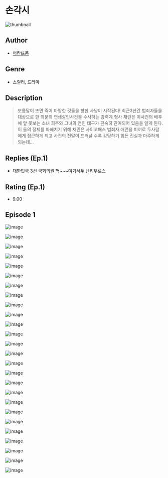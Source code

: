 # 손각시
![thumbnail](https://image-comic.pstatic.net/user_contents_data/challenge_comic/2023/05/25/330406/upload_3544724548537640291_480x623.jpeg)

## Author
- [머칸뜨몸](https://comic.naver.com/artistTitle?id=330406)

## Genre
- 스릴러, 드라마

## Description
> 보름달이 뜨면 죽어 마땅한 것들을 향한 사냥이 시작된다! 최근3년간 범죄자들을 대상으로 한 의문의 연쇄살인사건을 수사하는 강력계 형사 채린은 이사건의 배후에 앞 못보는 소녀 희주와 그녀의 연인 태구가 깊숙히 관여되어 있음을 알게 된다. 이 둘의 정체를 파헤치기 위해 채린은 사이코패스 범죄자 애런을 미끼로 두사람에게 접근하게 되고 사건의 전말이 드러날 수록 감당하기 힘든 진실과 마주하게 되는데...

## Replies (Ep.1)
- 대한민국 3선 국회의원 헉~~~여기서두 난리부르스

## Rating (Ep.1)
- 9.00

## Episode 1
![image](https://image-comic.pstatic.net/user_contents_data/challenge_comic/2023/05/25/330406/upload_7161341548694824545.jpeg)

![image](https://image-comic.pstatic.net/user_contents_data/challenge_comic/2023/05/25/330406/upload_7076899056436654433.jpeg)

![image](https://image-comic.pstatic.net/user_contents_data/challenge_comic/2023/05/25/330406/upload_7221581608887214947.jpeg)

![image](https://image-comic.pstatic.net/user_contents_data/challenge_comic/2023/05/25/330406/upload_7365181105373799473.jpeg)

![image](https://image-comic.pstatic.net/user_contents_data/challenge_comic/2023/05/25/330406/upload_4134975590428259170.jpeg)

![image](https://image-comic.pstatic.net/user_contents_data/challenge_comic/2023/05/25/330406/upload_4122875281033146675.jpeg)

![image](https://image-comic.pstatic.net/user_contents_data/challenge_comic/2023/05/25/330406/upload_7219663146635912753.jpeg)

![image](https://image-comic.pstatic.net/user_contents_data/challenge_comic/2023/05/25/330406/upload_3558748832251720038.jpeg)

![image](https://image-comic.pstatic.net/user_contents_data/challenge_comic/2023/05/25/330406/upload_3906085848217641266.jpeg)

![image](https://image-comic.pstatic.net/user_contents_data/challenge_comic/2023/05/25/330406/upload_3775484555661828660.jpeg)

![image](https://image-comic.pstatic.net/user_contents_data/challenge_comic/2023/05/25/330406/upload_3689918563595006566.jpeg)

![image](https://image-comic.pstatic.net/user_contents_data/challenge_comic/2023/05/25/330406/upload_3630575735798129977.jpeg)

![image](https://image-comic.pstatic.net/user_contents_data/challenge_comic/2023/05/25/330406/upload_7364566512766968933.jpeg)

![image](https://image-comic.pstatic.net/user_contents_data/challenge_comic/2023/05/25/330406/upload_7305511738054762803.jpeg)

![image](https://image-comic.pstatic.net/user_contents_data/challenge_comic/2023/05/25/330406/upload_4051378420027123253.jpeg)

![image](https://image-comic.pstatic.net/user_contents_data/challenge_comic/2023/05/25/330406/upload_7378364266970495028.jpeg)

![image](https://image-comic.pstatic.net/user_contents_data/challenge_comic/2023/05/25/330406/upload_7090181375946535522.jpeg)

![image](https://image-comic.pstatic.net/user_contents_data/challenge_comic/2023/05/25/330406/upload_4122825802207278133.jpeg)

![image](https://image-comic.pstatic.net/user_contents_data/challenge_comic/2023/05/25/330406/upload_7148672980051452257.jpeg)

![image](https://image-comic.pstatic.net/user_contents_data/challenge_comic/2023/05/25/330406/upload_3630290772448797752.jpeg)

![image](https://image-comic.pstatic.net/user_contents_data/challenge_comic/2023/05/25/330406/upload_7220170914818777445.jpeg)

![image](https://image-comic.pstatic.net/user_contents_data/challenge_comic/2023/05/25/330406/upload_7292563872751497570.jpeg)

![image](https://image-comic.pstatic.net/user_contents_data/challenge_comic/2023/05/25/330406/upload_3703142214740829542.jpeg)

![image](https://image-comic.pstatic.net/user_contents_data/challenge_comic/2023/05/25/330406/upload_7234018373887341874.jpeg)

![image](https://image-comic.pstatic.net/user_contents_data/challenge_comic/2023/05/25/330406/upload_3472382396541855024.jpeg)

![image](https://image-comic.pstatic.net/user_contents_data/challenge_comic/2023/05/25/330406/upload_3907209355878215985.jpeg)
